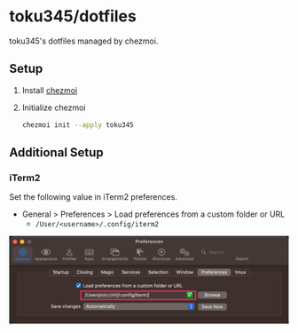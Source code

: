 # toku345/dotfiles

toku345's dotfiles managed by chezmoi.

## Setup

1. Install [chezmoi](https://www.chezmoi.io/install/)
2. Initialize chezmoi

   ```sh
   chezmoi init --apply toku345
   ```

## Additional Setup

### iTerm2

Set the following value in iTerm2 preferences.

- General > Preferences > Load preferences from a custom folder or URL
  - `/User/<username>/.config/iterm2`

![iterm2](images/iterm2_preferences.jpg)
